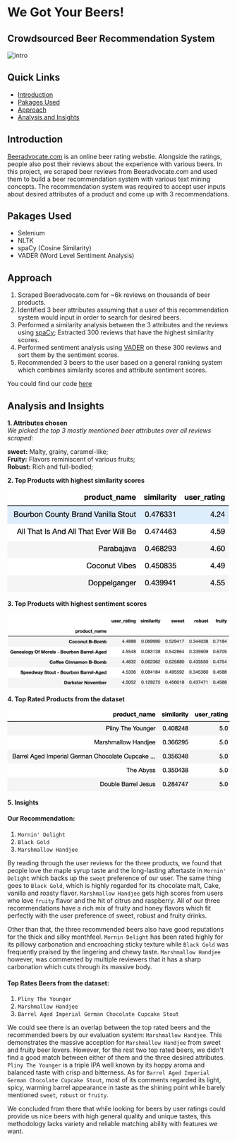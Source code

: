 # We Got Your Beers!   
## Crowdsourced Beer Recommendation System  
![intro](https://user-images.githubusercontent.com/47257479/102526570-7b536380-4061-11eb-923e-9d017298c5ca.jpg)  

## Quick Links  
- [Introduction](https://github.com/haohe1113/beer-rmcd-system/blob/main/README.md#Introduction)  
- [Pakages Used ](https://github.com/haohe1113/beer-rmcd-system/blob/main/README.md#Pakages-Used )  
- [Approach](https://github.com/haohe1113/beer-rmcd-system/blob/main/README.md#Approach)  
- [Analysis and Insights](https://github.com/haohe1113/beer-rmcd-system/blob/main/README.md#Analysis-and-Insights)  



## Introduction  
[Beeradvocate.com](https://www.beeradvocate.com/) is an online beer rating webstie. Alongside the ratings, people also post their reviews about the experience with various beers. In this project, we scraped beer reviews from Beeradvocate.com and used them to build a beer recommendation system with various text mining concepts. The recommendation system was required to accept user inputs about desired attributes of a product and come up with 3 recommendations.   

## Pakages Used  
* Selenium  
* NLTK  
* spaCy (Cosine Similarity)  
* VADER (Word Level Sentiment Analysis)  

## Approach  
1. Scraped Beeradvocate.com for ~6k reviews on thousands of beer products.  
2. Identified 3 beer attributes assuming that a user of this recommendation system would input in order to search for desired beers.  
3. Performed a similarity analysis between the 3 attributes and the reviews using [spaCy](https://github.com/explosion/spaCy); Extracted 300 reviews that have the highest similarity scores.  
4. Performed sentiment analysis using [VADER](https://github.com/cjhutto/vaderSentiment) on these 300 reviews and sort them by the sentiment scores.  
5. Recommended 3 beers to the user based on a general ranking system which combines similarity scores and attribute sentiment scores.  

You could find our code [here](https://github.com/haohe1113/beer-rmcd-system/blob/main/code.ipynb)  

## Analysis and Insights  
 
**1. Attributes chosen**  
*We picked the top 3 mostly mentioned beer attributes over all reviews scraped:*    

**sweet:** Malty, grainy, caramel-like;  
**Fruity:** Flavors reminiscent of various fruits;                                                                   
**Robust:** Rich and full-bodied;    

**2. Top Products with highest similarity scores**  

![Alt Text](cos_similarity.png)  

**3. Top Products with highest sentiment scores**  

![Alt Text](sentiment.png)  

**4. Top Rated Products from the dataset**

![Alt Text](user_rating.png)  

**5. Insights**  

#### Our Recommendation: 
1. `Mornin' Delight`  
2. `Black Gold`  
3. `Marshmallow Handjee`  

By reading through the user reviews for the three products, we found that people love the maple syrup taste and the long-lasting aftertaste in `Mornin' Delight` which backs up the `sweet` preference of our user. The same thing goes to `Black Gold`, which is highly regarded for its chocolate malt, Cake, vanilla and roasty flavor. `Marshmallow Handjee` gets high scores from users who love `fruity` flavor and the hit of citrus and raspberry. All of our three recommendations have a rich mix of fruity and honey flavors which fit perfectly with the user preference of sweet, robust and fruity drinks.   

Other than that, the three recommended beers also have good reputations for the thick and silky monthfeel. `Mornin Delight` has been rated highly for its pillowy carbonation and encroaching sticky texture while `Black Gold` was frequently praised by the lingering and chewy taste. `Marshmallow Handjee` however, was commented by multiple reviewers that it has a sharp carbonation which cuts through its massive body.  

#### Top Rates Beers from the dataset:  
1. `Pliny The Younger`  
2. `Marshmallow Handjee`  
3. `Barrel Aged Imperial German Chocolate Cupcake Stout`  

We could see there is an overlap between the top rated beers and the recommended beers by our evaluation system: `Marshmallow Handjee`. This demonstrates the massive acception for `Marshmallow Handjee` from sweet and fruity beer lovers. However, for the rest two top rated beers, we didn't find a good match between either of them and the three desired attributes. `Pliny The Younger` is a triple IPA well known by its hoppy aroma and balanced taste with crisp and bitterness. As for `Barrel Aged Imperial German Chocolate Cupcake Stout`, most of its comments regarded its light, spicy, warming barrel appearance in taste as the shining point while barely mentioned `sweet`, `robust` or `fruity`.  

We concluded from there that while looking for beers by user ratings could provide us nice beers with high general quality and unique tastes, this methodology lacks variety and reliable matching ability with features we want.  



